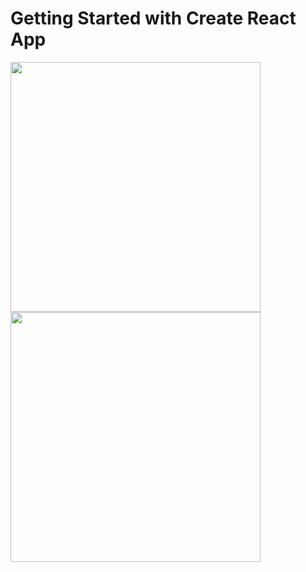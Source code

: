 # Getting Started with Create React App

<img src="https://user-images.githubusercontent.com/97427744/193452511-049c99d8-07fc-4165-9027-ec20c0707ef7.png" width="400" height="400"/>

<img src="https://user-images.githubusercontent.com/97427744/193452586-ebe3d3ac-4172-45eb-ae73-0f6a008ce429.png" width="400" height="400"/>


